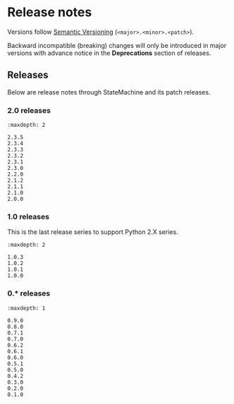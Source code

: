 # Release notes

Versions follow [Semantic Versioning](https://semver.org/) (`<major>.<minor>.<patch>`).

Backward incompatible (breaking) changes will only be introduced in major versions
with advance notice in the **Deprecations** section of releases.


## Releases

Below are release notes through StateMachine and its patch releases.

###  2.0 releases

```{toctree}
:maxdepth: 2

2.3.5
2.3.4
2.3.3
2.3.2
2.3.1
2.3.0
2.2.0
2.1.2
2.1.1
2.1.0
2.0.0

```


###  1.0 releases

This is the last release series to support Python 2.X series.

```{toctree}
:maxdepth: 2

1.0.3
1.0.2
1.0.1
1.0.0

```

###  0.* releases

```{toctree}
:maxdepth: 1

0.9.0
0.8.0
0.7.1
0.7.0
0.6.2
0.6.1
0.6.0
0.5.1
0.5.0
0.4.2
0.3.0
0.2.0
0.1.0

```
